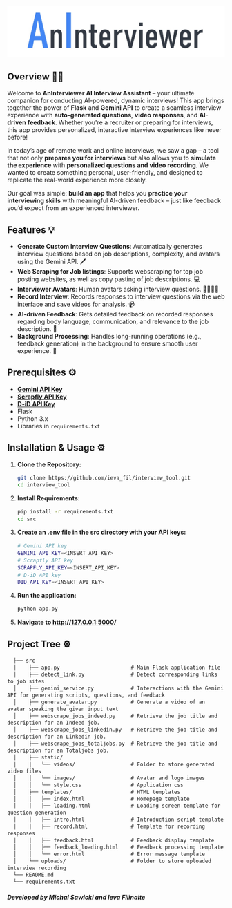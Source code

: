#
![alt text](src/static/images/logo.jpg)

## Overview 🎥🤖

Welcome to **AnInterviewer AI Interview Assistant** – your ultimate companion for conducting AI-powered, dynamic interviews! This app brings together the power of **Flask** and **Gemini API** to create a seamless interview experience with **auto-generated questions**, **video responses**, and **AI-driven feedback**. Whether you're a recruiter or preparing for interviews, this app provides personalized, interactive interview experiences like never before! 


In today’s age of remote work and online interviews, we saw a gap – a tool that not only **prepares you for interviews** but also allows you to **simulate the experience** with **personalized questions and video recording**. We wanted to create something personal, user-friendly, and designed to replicate the real-world experience more closely.

Our goal was simple: **build an app** that helps you **practice your interviewing skills** with meaningful AI-driven feedback – just like feedback you’d expect from an experienced interviewer.


## Features 💡

- **Generate Custom Interview Questions**: Automatically generates interview questions based on job descriptions, complexity, and avatars using the Gemini API. 🖊️
- **Web Scraping for Job listings**: Supports webscraping for top job posting websites, as well as copy pasting of job descriptions.  💻
- **Interviewer Avatars**: Human avatars asking interview questions. 👩‍💻👨‍💼
- **Record Interview**: Records responses to interview questions via the web interface and save videos for analysis. 📹
- **AI-driven Feedback**: Gets detailed feedback on recorded responses regarding body language, communication, and relevance to the job description. 🧠
- **Background Processing**: Handles long-running operations (e.g., feedback generation) in the background to ensure smooth user experience.  🔄


## Prerequisites ⚙️
* **[Gemini API Key](https://ai.google.dev/gemini-api/docs/api-key)**
* **[Scrapfly API Key](https://scrapfly.io/dashboard)**
* **[D-iD API Key](https://docs.d-id.com/reference/get-started)**
* Flask
* Python 3.x
* Libraries in `requirements.txt`


## Installation & Usage ⚙️

1. **Clone the Repository:**

   ```bash
   git clone https://github.com/ieva_fil/interview_tool.git
   cd interview_tool

2. **Install Requirements:**
   ```bash
   pip install -r requirements.txt
   cd src

3. **Create an .env file in the src directory with your API keys:**
   ```bash
   # Gemini API key
   GEMINI_API_KEY=<INSERT_API_KEY>
   # Scrapfly API key
   SCRAPFLY_API_KEY=<INSERT_API_KEY>
   # D-iD API key
   DID_API_KEY=<INSERT_API_KEY>
   
4. **Run the application:**
   ```bash
   python app.py

5. **Navigate to http://127.0.0.1:5000/**


## Project Tree ⚙️

      ├── src
      │    ├── app.py                       # Main Flask application file
      │    ├── detect_link.py               # Detect corresponding links to job sites
      │    ├── gemini_service.py            # Interactions with the Gemini API for generating scripts, questions, and feedback
      │    ├── generate_avatar.py           # Generate a video of an avatar speaking the given input text
      │    ├── webscrape_jobs_indeed.py     # Retrieve the job title and description for an Indeed job.
      │    ├── webscrape_jobs_linkedin.py   # Retrieve the job title and description for an Linkedin job.
      │    ├── webscrape_jobs_totaljobs.py  # Retrieve the job title and description for an Totaljobs job.
      │    ├── static/
      │    │   └── videos/                  # Folder to store generated video files
      │    │   └── images/                  # Avatar and logo images
      │    │   └── style.css                # Application css
      │    ├── templates/                   # HTML templates
      │    │   ├── index.html               # Homepage template
      │    │   ├── loading.html             # Loading screen template for question generation
      │    │   ├── intro.html               # Introduction script template
      │    │   ├── record.html              # Template for recording responses
      │    │   ├── feedback.html            # Feedback display template
      │    │   ├── feedback_loading.html    # Feedback processing template
      │    │   └── error.html               # Error message template
      │    └── uploads/                     # Folder to store uploaded interview recording
      └── README.md
      └── requirements.txt


##### Developed by Michal Sawicki and Ieva Filinaite

